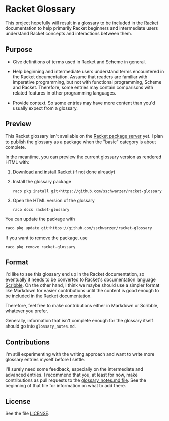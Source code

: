 # Racket Glossary

This project hopefully will result in a glossary to be included in the
[Racket](https://racket-lang.org/) documentation to help primarily Racket
beginners and intermediate users understand Racket concepts and interactions
between them.

## Purpose

- Give definitions of terms used in Racket and Scheme in general.

- Help beginning and intermediate users understand terms encountered in the
  Racket documentation. Assume that readers are familiar with imperative
  programming, but not with functional programming, Scheme and Racket.
  Therefore, some entries may contain comparisons with related features in
  other programming languages.

- Provide context. So some entries may have more content than you'd usually
  expect from a glossary.

## Preview

This Racket glossary isn't available on the [Racket package
server](https://pkgs.racket-lang.org/) yet. I plan to publish the glossary as a
package when the "basic" category is about complete.

In the meantime, you can preview the current glossary version as rendered HTML
with:

1. [Download and install Racket](https://pkgs.racket-lang.org/) (if not done
   already)

2. Install the glossary package

       raco pkg install git+https://github.com/sschwarzer/racket-glossary

3. Open the HTML version of the glossary

       raco docs racket-glossary

You can update the package with

    raco pkg update git+https://github.com/sschwarzer/racket-glossary

If you want to remove the package, use

    raco pkg remove racket-glossary

## Format

I'd like to see this glossary end up in the Racket documentation, so eventually
it needs to be converted to Racket's documentation language
[Scribble](https://docs.racket-lang.org/scribble/). On the other hand, I think
we maybe should use a simpler format like Markdown for easier contributions
until the content is good enough to be included in the Racket documentation.

Therefore, feel free to make contributions either in Markdown or Scribble,
whatever you prefer.

Generally, information that isn't complete enough for the glossary itself
should go into `glossary_notes.md`.

## Contributions

I'm still experimenting with the writing approach and want to write more
glossary entries myself before I settle.

I'll surely need some feedback, especially on the intermediate and advanced
entries. I recommend that you, at least for now, make contributions as pull
requests to the [glossary_notes.md file](./glossary_notes.md). See the
beginning of that file for information on what to add there.

## License

See the file [LICENSE](./LICENSE).
